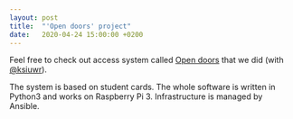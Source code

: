 ```yaml
---
layout: post
title:  "'Open doors' project"
date:   2020-04-24 15:00:00 +0200
---
```


Feel free to check out access system called [Open doors](https://github.com/ksiuwr/projekt_drzwi_otwarte) that we did (with [@ksiuwr](https://github.com/ksiuwr)).

The system is based on student cards. The whole software is written in Python3 and works on Raspberry Pi 3. Infrastructure is managed by Ansible.

